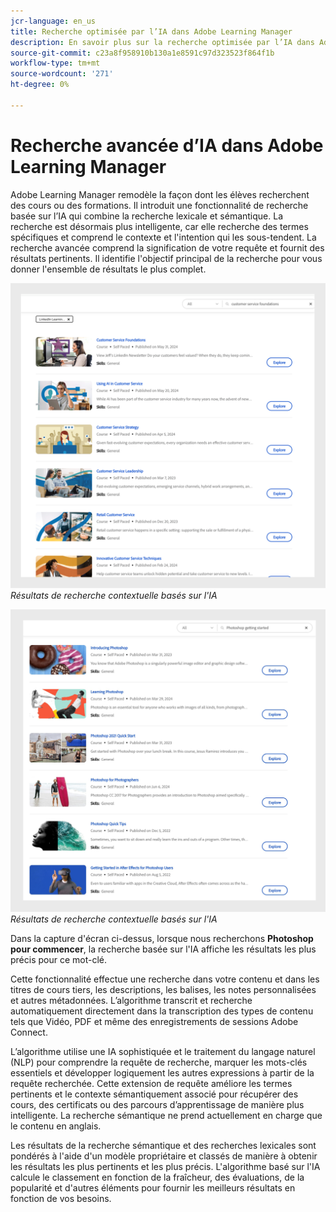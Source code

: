 ```yaml
---
jcr-language: en_us
title: Recherche optimisée par l’IA dans Adobe Learning Manager
description: En savoir plus sur la recherche optimisée par l’IA dans Adobe Learning Manager
source-git-commit: c23a8f958910b130a1e8591c97d323523f864f1b
workflow-type: tm+mt
source-wordcount: '271'
ht-degree: 0%

---
```


# Recherche avancée d’IA dans Adobe Learning Manager

Adobe Learning Manager remodèle la façon dont les élèves recherchent des cours ou des formations. Il introduit une fonctionnalité de recherche basée sur l’IA qui combine la recherche lexicale et sémantique. La recherche est désormais plus intelligente, car elle recherche des termes spécifiques et comprend le contexte et l&#39;intention qui les sous-tendent. La recherche avancée comprend la signification de votre requête et fournit des résultats pertinents. Il identifie l&#39;objectif principal de la recherche pour vous donner l&#39;ensemble de résultats le plus complet.

![](assets/search-1.png)
_Résultats de recherche contextuelle basés sur l&#39;IA_

![](assets/search-2.png)
_Résultats de recherche contextuelle basés sur l&#39;IA_

Dans la capture d&#39;écran ci-dessus, lorsque nous recherchons **Photoshop pour commencer**, la recherche basée sur l&#39;IA affiche les résultats les plus précis pour ce mot-clé.

Cette fonctionnalité effectue une recherche dans votre contenu et dans les titres de cours tiers, les descriptions, les balises, les notes personnalisées et autres métadonnées. L’algorithme transcrit et recherche automatiquement directement dans la transcription des types de contenu tels que Vidéo, PDF et même des enregistrements de sessions Adobe Connect.

L’algorithme utilise une IA sophistiquée et le traitement du langage naturel (NLP) pour comprendre la requête de recherche, marquer les mots-clés essentiels et développer logiquement les autres expressions à partir de la requête recherchée. Cette extension de requête améliore les termes pertinents et le contexte sémantiquement associé pour récupérer des cours, des certificats ou des parcours d’apprentissage de manière plus intelligente. La recherche sémantique ne prend actuellement en charge que le contenu en anglais.

Les résultats de la recherche sémantique et des recherches lexicales sont pondérés à l&#39;aide d&#39;un modèle propriétaire et classés de manière à obtenir les résultats les plus pertinents et les plus précis. L&#39;algorithme basé sur l&#39;IA calcule le classement en fonction de la fraîcheur, des évaluations, de la popularité et d&#39;autres éléments pour fournir les meilleurs résultats en fonction de vos besoins.
